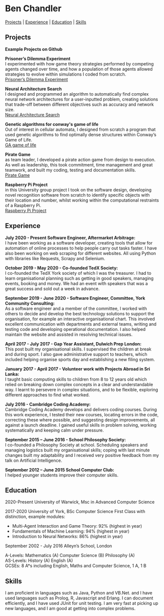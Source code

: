 # Ben Chandler

[Projects](#projects) | [Experience](#experience) | [Education](#education) | [Skills](#skills)

## Projects
 
 **Example Projects on Github** <br>

**Prisoner’s Dilemma Experiment** <br>
I experimented with how game theory strategies performed by competing agents changed over time, and how a population of those agents allowed strategies to evolve within simulations I coded from scratch. <br>
[Prisoner’s Dilemma Experiment](https://github.com/nebnebben/Prisoner-s-Dilemma)
 
**Neural Architecture Search** <br>
I designed and programmed an algorithm to automatically find complex neural network architectures for a user-inputted problem, creating solutions that trade-off between different objectives such as accuracy and network size. <br>
[Neural Architecture Search](https://github.com/nebnebben/Neural-Architecture-Search-Acc.-vs.-Latency-)
 
 **Genetic algorithms for conway's game of life** <br>
Out of interest in cellular automata, I designed from scratch a program that used genetic algorithms to find optimally dense structures within Conway’s Game of Life. <br>
[GA game of life](https://github.com/nebnebben/Genetic_gameoflife)

**Pirate Game** <br>
as team leader, I developed a pirate action game from design to execution. As well as leadership, this took commitment, time management and great teamwork, and built my coding, testing and documentation skills. <br>
[Pirate Game](https://github.com/nebnebben/All-Hands-On-Deck)

**Raspberry Pi Project** <br>
in this University group project I took on the software design, developing novel recognition software from scratch to identify specific objects with their location and number, whilst working within the computational restraints of a Raspberry Pi. <br>
[Raspberry Pi Project](https://github.com/nebnebben/RaspberryPi-Prom)

## Experience

**July 2020 - Present Software Engineer, Aftermarket Arbitrage:** <br>
I have been working as a software developer, creating tools that allow for automation of online processes to help people carry out tasks faster. I have also been working on web scraping for different websites. All using Python with libraries like Requests, Scrapy and Selenium. 

**October 2019 - May 2020 - Co-founded TedX Society:** <br>
I co-founded the TedX York society of which I was the treasurer. I had to learn organisational planning such as getting in good speakers, managing events, booking and money. We had an event with speakers that was a great success and sold out a week in advance. 

**September 2019 - June 2020 - Software Engineer, Committee, York Community Consulting:** <br>
As a software engineer and a member of the committee, I worked with others to decide and develop the best technology solutions to support the organisation, for example an interactive organisational chart. This involved excellent communication with departments and external teams, writing and testing code and developing operational documentation. I also helped maintain the website and assisted in resolving technical issues.

**April 2017 - July 2017 - Gap Year Assistant, Dulwich Prep London:** <br>
This post built my organisational skills. I supervised the children at break and during sport. I also gave administrative support to teachers, which included helping organise sports day and establishing a new filing system.

**January 2017 - April 2017 - Volunteer work with Projects Abroad in Sri Lanka:** <br>
I taught basic computing skills to children from 8 to 12 years old which relied on breaking down complex concepts in a clear and understandable way. I learnt to persevere in complex situations, and to be flexible, exploring different approaches to find what worked. 

**July 2016 - Cambridge Coding Academy:** <br>
Cambridge Coding Academy develops and delivers coding courses. During this work experience, I tested their new courses, locating errors in the code, correcting these where possible, and suggesting design improvements, all against a launch deadline. I gained useful skills in problem solving, working systematically and keeping calm under pressure.

**September 2015 – June 2016 -  School Philosophy Society:** <br>
I co-founded a Philosophy Society at school. Scheduling speakers and managing logistics built my organisational skills; coping with last minute changes built my adaptability and I received very positive feedback from my talk on Artificial Intelligence.

**September 2012 – June 2015  School Computer Club:** <br>
I helped younger students improve their computer skills. 


## Education

2020-Present University of Warwick, Msc in Advanced Computer Science

2017-2020	 University of York, BSc Computer Science 
First Class with distinction, example modules:
-	Multi-Agent Interaction and Game Theory: 92% (highest in year)
-	Fundamentals of Machine Learning: 94% 	      (highest in year)
-	Introduction to Neural Networks: 86% 		      (highest in year)

September 2002 - July 2016	Alleyn’s School, London 


A-Levels:  Mathematics (A) Computer Science (B) Philosophy (A) <br>
AS-Levels:  History	 (A) English (A) <br>
GCSEs: 8 A*s including English, Maths and Computer Science, 1 A, 1 B

## Skills

I am proficient in languages such as Java, Python and VB.Net. and I have used languages such as Prolog, R, Javascript and Erlang. I can document efficiently, and I have used JUnit for unit testing. I am very fast at picking up new languages, and I am good at getting into complex problems.
